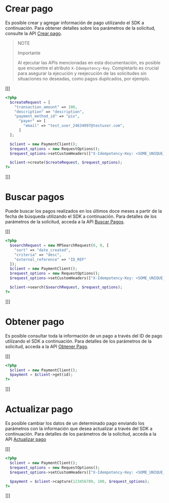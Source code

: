 # Crear pago

Es posible crear y agregar información de pago utilizando el SDK a continuación. Para obtener detalles sobre los parámetros de la solicitud, consulte la API [Crear pago](/developers/es/reference/payments/_payments/post).

> NOTE
>
> Importante
>
> Al ejecutar las APIs mencionadas en esta documentación, es posible que encuentre el atributo `X-Idempotency-Key`. Completarlo es crucial para asegurar la ejecución y reejecución de las solicitudes sin situaciones no deseadas, como pagos duplicados, por ejemplo.

[[[
```php
<?php
  $createRequest = [
    "transaction_amount" => 100,
    "description" => "description",
    "payment_method_id" => "pix",
      "payer" => [
        "email" => "test_user_24634097@testuser.com",
      ]
  ];

  $client = new PaymentClient();
  $request_options = new RequestOptions();
  $request_options->setCustomHeaders(["X-Idempotency-Key: <SOME_UNIQUE_VALUE>"]);

  $client->create($createRequest, $request_options);
?>
```
]]]

# Buscar pagos

Puede buscar los pagos realizados en los últimos doce meses a partir de la fecha de búsqueda utilizando el SDK a continuación. Para detalles de los parámetros de la solicitud, acceda a la API [Buscar Pagos](/developers/es/reference/payments/_payments_search/get).

[[[
```php
<?php
  $searchRequest = new MPSearchRequest(0, 0, [
    "sort" => "date_created", 
    "criteria" => "desc", 
    "external_reference" => "ID_REF"
  ]);
  $client = new PaymentClient();
  $request_options = new RequestOptions();
  $request_options->setCustomHeaders(["X-Idempotency-Key: <SOME_UNIQUE_VALUE>"]);

  $client->search($searchRequest, $request_options);
?>
```
]]]

# Obtener pago

Es posible consultar toda la información de un pago a través del ID de pago utilizando el SDK a continuación. Para detalles de los parámetros de la solicitud, acceda a la API [Obtener Pago](/developers/es/reference/payments/_payments_id/get).

[[[
```php
<?php
  $client = new PaymentClient();
  $payment = $client->get(id);
?>
```
]]]

# Actualizar pago

Es posible cambiar los datos de un determinado pago enviando los parámetros con la información que desea actualizar a través del SDK a continuación. Para detalles de los parámetros de la solicitud, acceda a la API [Actualizar pago](/developers/es/reference/payments/_payments_id/put)

[[[
```php
<?php
  $client = new PaymentClient();
  $request_options = new RequestOptions();
  $request_options->setCustomHeaders(["X-Idempotency-Key: <SOME_UNIQUE_VALUE>"]);

  $payment = $client->capture(123456789, 100, $request_options);
?>
```
]]]